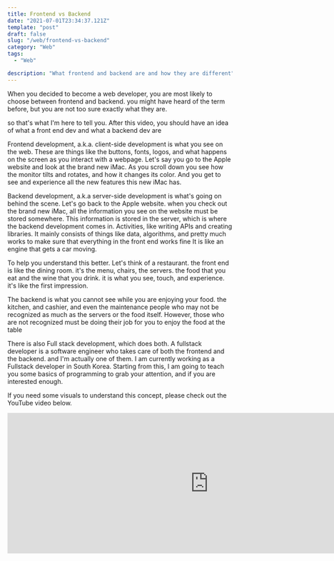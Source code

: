```yaml
---
title: Frontend vs Backend
date: "2021-07-01T23:34:37.121Z"
template: "post"
draft: false
slug: "/web/frontend-vs-backend"
category: "Web"
tags:
  - "Web"

description: "What frontend and backend are and how they are different"
---
```


When you decided to become a web developer, you are most likely to choose between frontend and backend. you might have heard of the term before, but you are not too sure exactly what they are.

so that's what I'm here to tell you. After this video, you should have an idea of what a front end dev and what a backend dev are

Frontend development, a.k.a. client-side development is what you see on the web. These are things like the buttons, fonts, logos, and what happens on the screen as you interact with a webpage. Let's say you go to the Apple website and look at the brand new iMac. As you scroll down you see how the monitor tilts and rotates, and how it changes its color. And you get to see and experience all the new features this new iMac has.

Backend development, a.k.a server-side development is what's going on behind the scene. Let's go back to the Apple website. when you check out the brand new iMac, all the information you see on the website must be stored somewhere. This information is stored in the server, which is where the backend development comes in. Activities, like writing APIs and creating libraries. It mainly consists of things like data, algorithms, and pretty much works to make sure that everything in the front end works fine It is like an engine that gets a car moving.

To help you understand this better. Let's think of a restaurant. the front end is like the dining room. it's the menu, chairs, the servers. the food that you eat and the wine that you drink. it is what you see, touch, and experience. it's like the first impression.

The backend is what you cannot see while you are enjoying your food. the kitchen, and cashier, and even the maintenance people who may not be recognized as much as the servers or the food itself. However, those who are not recognized must be doing their job for you to enjoy the food at the table

There is also Full stack development, which does both. A fullstack developer is a software engineer who takes care of both the frontend and the backend. and I'm actually one of them. I am currently working as a Fullstack developer in South Korea. Starting from this, I am going to teach you some basics of programming to grab your attention, and if you are interested enough.

If you need some visuals to understand this concept, please check out the YouTube video below.

<iframe width="900" height="315" src="https://www.youtube.com/embed/0uNzX7z_-X4" title="YouTube video player" frameborder="0" allow="accelerometer; autoplay; clipboard-write; encrypted-media; gyroscope; picture-in-picture" allowfullscreen></iframe>
